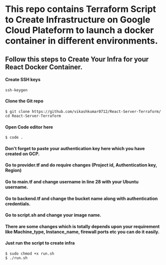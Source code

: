 # This repo contains Terraform Script to Create Infrastructure on Google Cloud Plateform to launch a docker container in different environments.
## Follow this steps to Create Your Infra for your React Docker Container.
#### Create SSH keys
```
ssh-keygen
```
#### Clone the Git repo
```
$ git clone https://github.com/vikashkumar0712/React-Server-Terraform/
cd React-Server-Terraform
```
#### Open Code editor here
```
$ code .
```
#### Don't forget to paste your authentication key here which you have created on GCP.

#### Go to provider.tf and do require changes (Project id, Authentication key, Region)

#### Go to main.tf and change username in line 28 with your Ubuntu username.

#### Go to backend.tf and change the bucket name along with authentication credentials.

#### Go to script.sh and change your image name.

#### There are some changes which is totally depends upon your requirement like Machine_type, Instance_name, firewall ports etc you can do it easily.

#### Just run the script to create infra
```
$ sudo chmod +x run.sh
$ ./run.sh
```

